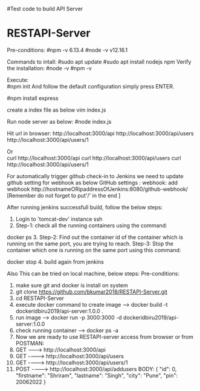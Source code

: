 #Test code to build API Server 
# RESTAPI-Server 


Pre-conditions:
#npm -v
6.13.4
#node -v
v12.16.1

Commands to intall:
#sudo apt update
#sudo apt install nodejs npm
Verify the installation:
#node -v
#npm -v

Execute:   
#npm init
And follow the default configuration simply press ENTER.

#npm install express

create a index file as below
vim index.js

Run node server as below:
#node index.js

Hit url in browser:
http://localhost:3000/api
http://localhost:3000/api/users
http://localhost:3000/api/users/1

Or  
curl http://localhost:3000/api
curl http://localhost:3000/api/users
curl http://localhost:3000/api/users/1


For automatically trigger github check-in to Jenkins we need to update github setting for webhook as below
GitHub settings : webhook: add webhook
http://hostnameORipaddressOfJenkins:8080/github-webhook/   [Remember do not forget to put'/' in the end ]


After running jenkins successfull build, follow the below steps:
1. Login to 'tomcat-dev' instance ssh
2. Step-1: check all the running containers using the command:

docker ps
3. Step-2: Find out the container id of the container which is running on the same port, you are trying to reach.
Step-3: Stop the container which one is running on the same port using this command:

docker stop <container id> 
4. build again from jenkins

Also This can be tried on local machine, below steps:
Pre-conditions:
1. make sure git and docker is install on system
2. git clone https://github.com/bkumar2018/RESTAPI-Server.git
3. cd RESTAPI-Server
4. execute docker command to create image -->  docker build -t dockeridbiru2019/api-server:1.0.0 .
5. run image --> docker run -p 3000:3000 -d  dockeridbiru2019/api-server:1.0.0
6. check running container --> docker ps -a
7. Now we are ready to use RESTAPI-server access from browser or from POSTMAN:
8. GET ---> http://localhost:3000/api
9. GET ----> http://localhost:3000/api/users
10. GET ----> http://localhost:3000/api/users/1
11. POST ----> http://localhost:3000/api/addusers
BODY:
{
        "id": 0,
        "firstname": "Shriram",
        "lastname": "Singh",
        "city": "Pune",
        "pin": 20062022
    }
